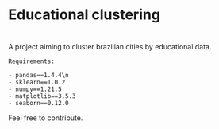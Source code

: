 # Educational clustering

#
  A project aiming to cluster brazilian cities by educational data.

    Requirements:

    - pandas==1.4.4\n
    - sklearn==1.0.2
    - numpy==1.21.5
    - matplotlib==3.5.3
    - seaborn==0.12.0

  Feel free to contribute.
